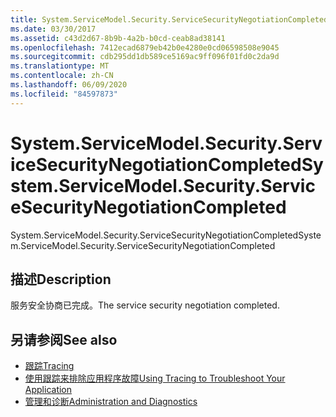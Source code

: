 ```yaml
---
title: System.ServiceModel.Security.ServiceSecurityNegotiationCompleted
ms.date: 03/30/2017
ms.assetid: c43d2d67-8b9b-4a2b-b0cd-ceab8ad38141
ms.openlocfilehash: 7412ecad6879eb42b0e4280e0cd06598508e9045
ms.sourcegitcommit: cdb295dd1db589ce5169ac9ff096f01fd0c2da9d
ms.translationtype: MT
ms.contentlocale: zh-CN
ms.lasthandoff: 06/09/2020
ms.locfileid: "84597873"
---
```

# <a name="systemservicemodelsecurityservicesecuritynegotiationcompleted"></a><span data-ttu-id="657d5-102">System.ServiceModel.Security.ServiceSecurityNegotiationCompleted</span><span class="sxs-lookup"><span data-stu-id="657d5-102">System.ServiceModel.Security.ServiceSecurityNegotiationCompleted</span></span>
<span data-ttu-id="657d5-103">System.ServiceModel.Security.ServiceSecurityNegotiationCompleted</span><span class="sxs-lookup"><span data-stu-id="657d5-103">System.ServiceModel.Security.ServiceSecurityNegotiationCompleted</span></span>  
  
## <a name="description"></a><span data-ttu-id="657d5-104">描述</span><span class="sxs-lookup"><span data-stu-id="657d5-104">Description</span></span>  
 <span data-ttu-id="657d5-105">服务安全协商已完成。</span><span class="sxs-lookup"><span data-stu-id="657d5-105">The service security negotiation completed.</span></span>  
  
## <a name="see-also"></a><span data-ttu-id="657d5-106">另请参阅</span><span class="sxs-lookup"><span data-stu-id="657d5-106">See also</span></span>

- [<span data-ttu-id="657d5-107">跟踪</span><span class="sxs-lookup"><span data-stu-id="657d5-107">Tracing</span></span>](index.md)
- [<span data-ttu-id="657d5-108">使用跟踪来排除应用程序故障</span><span class="sxs-lookup"><span data-stu-id="657d5-108">Using Tracing to Troubleshoot Your Application</span></span>](using-tracing-to-troubleshoot-your-application.md)
- [<span data-ttu-id="657d5-109">管理和诊断</span><span class="sxs-lookup"><span data-stu-id="657d5-109">Administration and Diagnostics</span></span>](../index.md)
